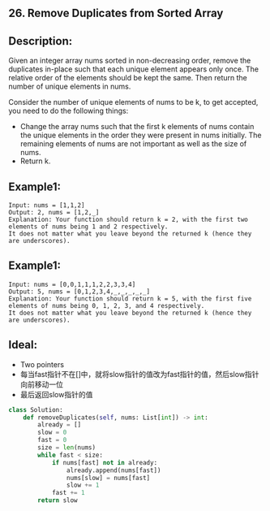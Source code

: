 ## 26. Remove Duplicates from Sorted Array

## Description: 

Given an integer array nums sorted in non-decreasing order, remove the duplicates in-place such that each unique element appears only once. The relative order of the elements should be kept the same. Then return the number of unique elements in nums.

Consider the number of unique elements of nums to be k, to get accepted, you need to do the following things:

* Change the array nums such that the first k elements of nums contain the unique elements in the order they were present in nums initially. The remaining elements of nums are not important as well as the size of nums.
* Return k.

## Example1:
```
Input: nums = [1,1,2]
Output: 2, nums = [1,2,_]
Explanation: Your function should return k = 2, with the first two elements of nums being 1 and 2 respectively.
It does not matter what you leave beyond the returned k (hence they are underscores).
```

## Example1:
```
Input: nums = [0,0,1,1,1,2,2,3,3,4]
Output: 5, nums = [0,1,2,3,4,_,_,_,_,_]
Explanation: Your function should return k = 5, with the first five elements of nums being 0, 1, 2, 3, and 4 respectively.
It does not matter what you leave beyond the returned k (hence they are underscores).
```

## Ideal:
* Two pointers
* 每当fast指针不在[]中，就将slow指针的值改为fast指针的值，然后slow指针向前移动一位
* 最后返回slow指针的值


```py
class Solution:
    def removeDuplicates(self, nums: List[int]) -> int:
        already = []
        slow = 0
        fast = 0
        size = len(nums)
        while fast < size:
            if nums[fast] not in already:
                already.append(nums[fast])
                nums[slow] = nums[fast]
                slow += 1
            fast += 1
        return slow
```